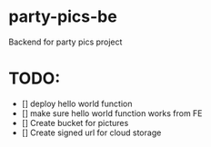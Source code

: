 # party-pics-be
Backend for party pics project

# TODO:
- [] deploy hello world function
- [] make sure hello world function works from FE
- [] Create bucket for pictures
- [] Create signed url for cloud storage
